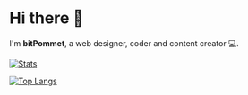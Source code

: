 # Hi there 👋

I'm **bitPommet**, a web designer, coder and content creator 💻.

[![Stats](https://github-readme-stats.vercel.app/api?username=bitpommet&show_icons=true&theme=transparent)](https://github.com/anuraghazra/github-readme-stats)

[![Top Langs](https://github-readme-stats.vercel.app/api/top-langs/?username=bitpommet&layout=compact&theme=transparent)](https://github.com/anuraghazra/github-readme-stats)